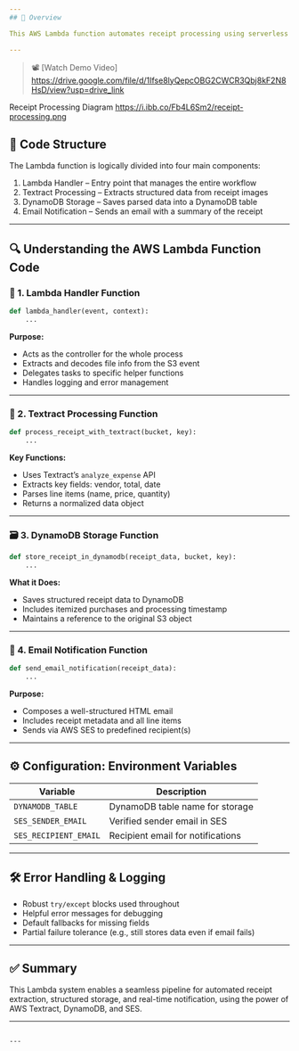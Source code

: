 ```yaml
---
## 📌 Overview

This AWS Lambda function automates receipt processing using serverless components. It listens for receipt uploads to an S3 bucket, extracts structured data with Amazon Textract, stores the data in DynamoDB, and sends a summary email via Amazon SES.

---
```

> 📽️ [Watch Demo Video]
https://drive.google.com/file/d/1Ifse8lyQepcOBG2CWCR3Qbj8kF2N8HsD/view?usp=drive_link

Receipt Processing Diagram
https://i.ibb.co/Fb4L6Sm2/receipt-processing.png

## 📂 Code Structure

The Lambda function is logically divided into four main components:

1. Lambda Handler – Entry point that manages the entire workflow  
2. Textract Processing – Extracts structured data from receipt images  
3. DynamoDB Storage – Saves parsed data into a DynamoDB table  
4. Email Notification – Sends an email with a summary of the receipt  

---

## 🔍 Understanding the AWS Lambda Function Code

### 🧩 1. Lambda Handler Function

```python
def lambda_handler(event, context):
    ...
````

**Purpose:**

* Acts as the controller for the whole process
* Extracts and decodes file info from the S3 event
* Delegates tasks to specific helper functions
* Handles logging and error management

---

### 🧾 2. Textract Processing Function

```python
def process_receipt_with_textract(bucket, key):
    ...
```

**Key Functions:**

* Uses Textract’s `analyze_expense` API
* Extracts key fields: vendor, total, date
* Parses line items (name, price, quantity)
* Returns a normalized data object

---

### 🗃 3. DynamoDB Storage Function

```python
def store_receipt_in_dynamodb(receipt_data, bucket, key):
    ...
```

**What it Does:**

* Saves structured receipt data to DynamoDB
* Includes itemized purchases and processing timestamp
* Maintains a reference to the original S3 object

---

### 📧 4. Email Notification Function

```python
def send_email_notification(receipt_data):
    ...
```

**Purpose:**

* Composes a well-structured HTML email
* Includes receipt metadata and all line items
* Sends via AWS SES to predefined recipient(s)

---

## ⚙ Configuration: Environment Variables

| Variable              | Description                       |
| --------------------- | --------------------------------- |
| `DYNAMODB_TABLE`      | DynamoDB table name for storage   |
| `SES_SENDER_EMAIL`    | Verified sender email in SES      |
| `SES_RECIPIENT_EMAIL` | Recipient email for notifications |

---

## 🛠 Error Handling & Logging

* Robust `try/except` blocks used throughout
* Helpful error messages for debugging
* Default fallbacks for missing fields
* Partial failure tolerance (e.g., still stores data even if email fails)

---

## ✅ Summary

This Lambda system enables a seamless pipeline for automated receipt extraction, structured storage, and real-time notification, using the power of AWS Textract, DynamoDB, and SES.

---

```

---

